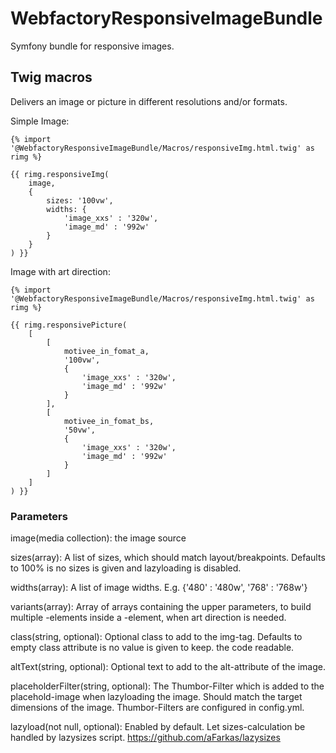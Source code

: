 # WebfactoryResponsiveImageBundle

Symfony bundle for responsive images.

## Twig macros

Delivers an image or picture in different resolutions and/or formats.

Simple Image:

```
{% import '@WebfactoryResponsiveImageBundle/Macros/responsiveImg.html.twig' as rimg %}

{{ rimg.responsiveImg(
    image,
    {
        sizes: '100vw',
        widths: {
            'image_xxs' : '320w',
            'image_md' : '992w'
        }
    }
) }}
```

Image with art direction:

```
{% import '@WebfactoryResponsiveImageBundle/Macros/responsiveImg.html.twig' as rimg %}

{{ rimg.responsivePicture(
    [
        [
            motivee_in_fomat_a,
            '100vw',
            {
                'image_xxs' : '320w',
                'image_md' : '992w'
            }
        ],
        [
            motivee_in_fomat_bs,
            '50vw',
            {
                'image_xxs' : '320w',
                'image_md' : '992w'
            }
        ]
    ]
) }}
```

### Parameters

image(media collection):
the image source

sizes(array):
A list of sizes, which should match layout/breakpoints.
Defaults to 100% is no sizes is given and lazyloading is disabled.

widths(array):
A list of image widths.
E.g. {'480' : '480w', '768' : '768w'}

variants(array):
Array of arrays containing the upper parameters, to build multiple <source>-elements inside a <picture>-element, when art direction is needed.

class(string, optional):
Optional class to add to the img-tag. Defaults to empty class attribute is no value is given to keep.
the code readable.

altText(string, optional):
Optional text to add to the alt-attribute of the image.

placeholderFilter(string, optional):
The Thumbor-Filter which is added to the placehold-image when lazyloading the image. Should match the target dimensions of the image. Thumbor-Filters are configured in config.yml.

lazyload(not null, optional):
Enabled by default. Let sizes-calculation be handled by lazysizes script.
https://github.com/aFarkas/lazysizes
